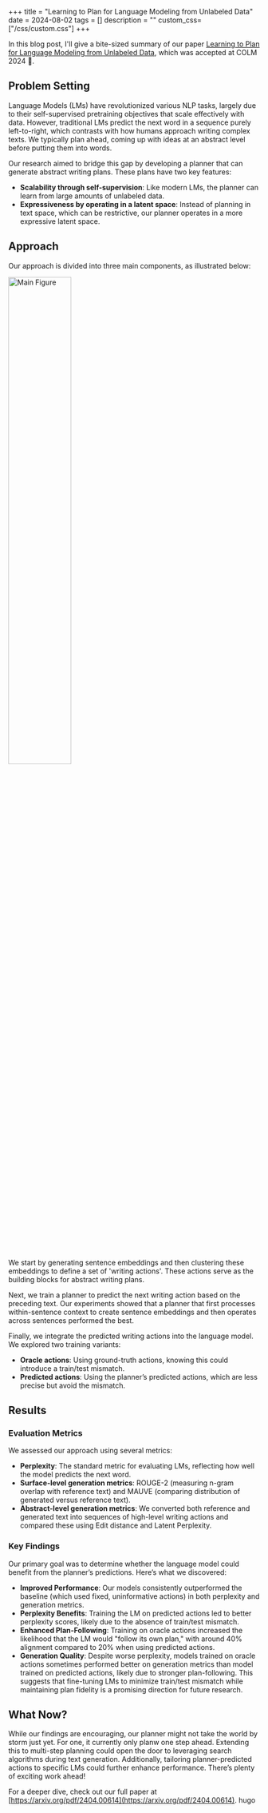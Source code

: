+++
title = "Learning to Plan for Language Modeling from Unlabeled Data"
date = 2024-08-02
tags = []
description = ""
custom_css= ["/css/custom.css"]
+++

<!---
GOAL
 - ? Make website which currently only has blog post for first paper up-to-date?
    - but that would imply a blog post for second paper also
 - Have a more accessible presentation of the paper ideas that will engage people seeing my twitter/linkedin post about the paper more
STRUCTURE
 - Problem setting
    - LMs are very useful, and a self-supervised pretraining objective is key, because it is scalable
    - Standard LMs still simply predict the next word left-to-right, which seems counter to how humans would write more complex texts: we think ahead at an abstract level about what we want to say, and then write based on this plan
    - our goal was to train a planner to make abstract future writing plans, with properties:
        - being self-supervised, so it is scalable
        - in latent space rather than text space, as it is richer
- Approach
  - main figure
  - 3 parts
    - generating abstract writing plans in a self-supervised way
        - we generate sentence embeddings, and cluster those to have a finite set of what we will call 'writing actions'
    - training a planner to predict these writing actions
        - we train a planner to predict the next writing action given the preceding text
          - we found a planner that first contextualizes within-sentence to produce an embedding per sentence, and then across sentences, to work well
    - training an LM to use predicted writing actions to improve perplexity
        - we try two variants: one trained on oracle actions (where we might expect a train/test mismatch), and one trained on predicted actions (where the actions will be less informative about the future text)
- Results
  - Evaluation metrics
    - our main metric of interest is perplexity: the typical metric for LMs
    - We also evaluate generation: both surface-level metrics (ROUGE-2 measuring n-gram overlap with true text, and MAUVE comparing the true and predict distribution for open-ended text generation), and abstract-level metrics: converting true and generate text into a sequence of their corresponding high-level writing actions, and comparing these sequences (with Edit distance and Latent Perplexity). Details about the metrics can be found in the paper.
  - our main goal was to see whether the LM could benefit from the planner predictions
    - because we start with models pre-trained on a different dataset than our fine-tuning data (which is English Wikipedia), we need to control for the effect of adaptation. We do so by comparing to a model that is fine-tuned in a similar way, but while only receiving fixed (and so uninformative) writing actions
    - we find that
      - indeed we can consistently outperform this Fixed/Fixed baseline in both perplexity and generation metrics
      - training the LM on predicted actions benefits perplexity, which makes sense given the lack of train/test mismatch
      - training on oracle actions leads the LM to "follow its own plan" more often. Following your plan means that the cluster of the sentence you generated corresponds to the writing actions used to condition the generation on. This is around 40% for oracle actions compared to 20% for predicted actions.
      - despite having higher perplexity, training the LM on oracle actions is sometimes better for the generation metrics. We hypothesize this is due to its superior plan-following capacity. Finetuning the LM in such a way that it prevents a train/test mismatch _and_ more closely follows the plan is a promising direction for future work.
- What now?
  - While our results are encouraging, our planner might not take the world by storm just yet. For one, it is currently only planning one step ahead. If we can learn to plan multiple steps ahead, we could benefit from search algorithms during generation. For another, the planner-predicted actions might benefit from being tailored to a specific LM. Lots of room for future work!

-->

In this blog post, I'll give a bite-sized summary of our paper [Learning to Plan for Language Modeling from Unlabeled Data](https://arxiv.org/pdf/2404.00614), which was accepted at COLM 2024  🥳.

## Problem Setting

Language Models (LMs) have revolutionized various NLP tasks, largely due to their self-supervised pretraining objectives that scale effectively with data. However, traditional LMs predict the next word in a sequence purely left-to-right, which contrasts with how humans approach writing complex texts. We typically plan ahead, coming up with ideas at an abstract level before putting them into words.

Our research aimed to bridge this gap by developing a planner that can generate abstract writing plans. These plans have two key features:
- **Scalability through self-supervision**: Like modern LMs, the planner can learn from large amounts of unlabeled data.
- **Expressiveness by operating in a latent space**: Instead of planning in text space, which can be restrictive, our planner operates in a more expressive latent space.


## Approach
Our approach is divided into three main components, as illustrated below:

<img src="/colm_main_fig.png" alt="Main Figure" width="50%">

We start by generating sentence embeddings and then clustering these embeddings to define a set of 'writing actions'. These actions serve as the building blocks for abstract writing plans.

Next, we train a planner to predict the next writing action based on the preceding text. Our experiments showed that a planner that first processes within-sentence context to create sentence embeddings and then operates across sentences performed the best.

Finally, we integrate the predicted writing actions into the language model. We explored two training variants:
- **Oracle actions**: Using ground-truth actions, knowing this could introduce a train/test mismatch.
- **Predicted actions**: Using the planner’s predicted actions, which are less precise but avoid the mismatch.


## Results

### Evaluation Metrics

We assessed our approach using several metrics:
- **Perplexity**: The standard metric for evaluating LMs, reflecting how well the model predicts the next word.
- **Surface-level generation metrics**: ROUGE-2 (measuring n-gram overlap with reference text) and MAUVE (comparing distribution of generated versus reference text).
- **Abstract-level generation metrics**: We converted both reference and generated text into sequences of high-level writing actions and compared these using Edit distance and Latent Perplexity.

### Key Findings

Our primary goal was to determine whether the language model could benefit from the planner’s predictions. Here’s what we discovered:

[//]: # (- We consistently outperform the Fixed/Fixed baseline in both perplexity and generation metrics.)

[//]: # (- Training the LM on predicted actions benefits perplexity, which makes sense given the lack of train/test mismatch.)

[//]: # (- Training on oracle actions leads the LM to "follow its own plan" more often. Following your plan means that the cluster of the sentence you generated corresponds to the writing actions used to condition the generation on. This is around 40% for oracle actions compared to 20% for predicted actions.)

[//]: # (- Despite having higher perplexity, training the LM on oracle actions is sometimes better for the generation metrics. We hypothesize this is due to its superior plan-following capacity. Finetuning the LM in such a way that it prevents a train/test mismatch and more closely follows the plan is a promising direction for future work.)
- **Improved Performance**: Our models consistently outperformed the baseline (which used fixed, uninformative actions) in both perplexity and generation metrics.
- **Perplexity Benefits**: Training the LM on predicted actions led to better perplexity scores, likely due to the absence of train/test mismatch.
- **Enhanced Plan-Following**: Training on oracle actions increased the likelihood that the LM would "follow its own plan," with around 40% alignment compared to 20% when using predicted actions.
- **Generation Quality**: Despite worse perplexity, models trained on oracle actions sometimes performed better on generation metrics than model trained on predicted actions, likely due to stronger plan-following. This suggests that fine-tuning LMs to minimize train/test mismatch while maintaining plan fidelity is a promising direction for future research.

## What Now?

While our findings are encouraging, our planner might not take the world by storm just yet. For one, it currently only planw one step ahead. Extending this to multi-step planning could open the door to leveraging search algorithms during text generation. Additionally, tailoring planner-predicted actions to specific LMs could further enhance performance. There’s plenty of exciting work ahead!

For a deeper dive, check out our full paper at [https://arxiv.org/pdf/2404.00614](https://arxiv.org/pdf/2404.00614).
hugo
